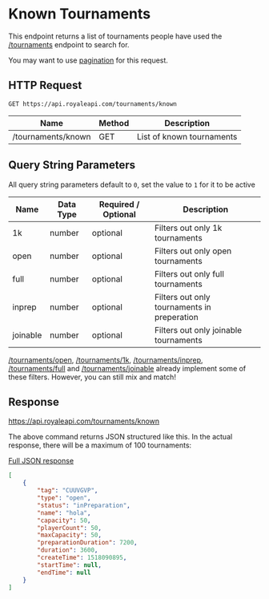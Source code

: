 # Known Tournaments

This endpoint returns a list of tournaments people have used the [/tournaments](/endpoints/tournaments) endpoint to search for.

You may want to use [pagination](pagination) for this request.

## HTTP Request
`GET https://api.royaleapi.com/tournaments/known`

Name | Method | Description
--- | --- | ---
/tournaments/known | GET | List of known tournaments

## Query String Parameters

All query string parameters default to `0`, set the value to `1` for it to be active

Name     | Data Type | Required / Optional | Description
-------- | --- | --- | ---
1k       | number | optional | Filters out only 1k tournaments
open     | number | optional | Filters out only open tournaments
full     | number | optional | Filters out only full tournaments
inprep   | number | optional | Filters out only tournaments in preperation
joinable | number | optional | Filters out only joinable tournaments

[/tournaments/open](/endpoints/tournaments_open), [/tournaments/1k](/endpoints/tournaments_1k), [/tournaments/inprep](/endpoints/tournaments_inprep), [/tournaments/full](/endpoints/tournaments_full) and [/tournaments/joinable](/endpoints/tournaments_joinable) already implement some of these filters. However, you can still mix and match!

## Response
https://api.royaleapi.com/tournaments/known

The above command returns JSON structured like this. In the actual response, there will be a maximum of 100 tournaments:

<a href="/json/tournaments_known.json">Full JSON response</a>

```json
[
    {
        "tag": "CUUVGVP",
        "type": "open",
        "status": "inPreparation",
        "name": "hola",
        "capacity": 50,
        "playerCount": 50,
        "maxCapacity": 50,
        "preparationDuration": 7200,
        "duration": 3600,
        "createTime": 1518090895,
        "startTime": null,
        "endTime": null
    }
]
```